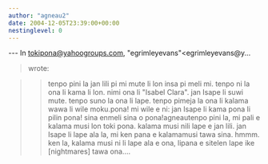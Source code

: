 ```yaml
---
author: "agneau2"
date: 2004-12-05T23:39:00+00:00
nestinglevel: 0
---
```

\---
 In [tokipona@yahoogroups.com](mailto://tokipona@yahoogroups.com), "egrimleyevans"<egrimleyevans@y...
> wrote:

>> tenpo pini la jan lili pi mi mute li lon insa pi meli mi.
> tenpo ni la ona li kama li lon. nimi ona li "Isabel Clara".
>> jan Isape li suwi mute.
> tenpo suno la ona li lape.
> tenpo pimeja la ona li kalama wawa li wile moku.pona! mi wile e ni: jan Isape li kama pona li pilin pona! sina enmeli sina o pona!agneautenpo pini la, mi pali e kalama musi lon toki pona. kalama musi nili lape e jan lili. jan Isape li lape ala la, mi ken pana e kalamamusi tawa sina. hmmm. ken la, kalama musi ni li lape ala e ona, lipana e sitelen lape ike \[nightmares\] tawa ona....